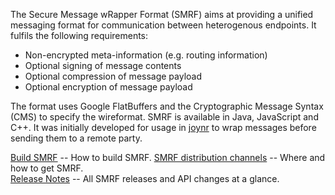 The Secure Message wRapper Format (SMRF) aims at providing a unified messaging
format for communication between heterogenous endpoints. It fulfils the following requirements:
 - Non-encrypted meta-information (e.g. routing information)
 - Optional signing of message contents
 - Optional compression of message payload
 - Optional encryption of message payload

The format uses Google FlatBuffers and the Cryptographic Message Syntax (CMS) to
specify the wireformat. SMRF is available in Java, JavaScript and C++.
It was initially developed for usage in [joynr](https://joynr.io) to wrap messages
before sending them to a remote party.

[Build SMRF](wiki/Build.md) -- How to build SMRF.
[SMRF distribution channels](wiki/Distribution.md) -- Where and how to get SMRF.<br/>
[Release Notes](wiki/ReleaseNotes.md) -- All SMRF releases and API changes at a glance.
